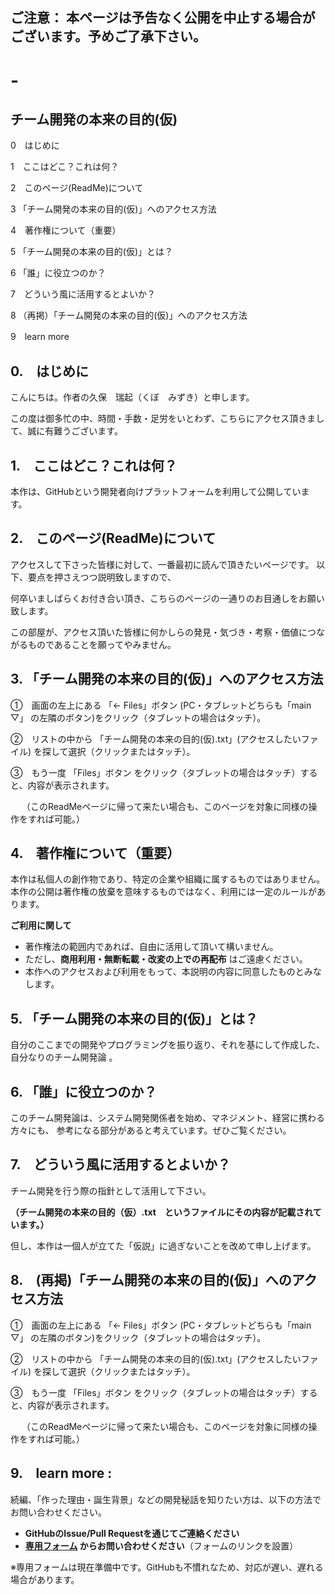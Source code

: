 ##  ご注意： 本ページは予告なく公開を中止する場合がございます。予めご了承下さい。

# -
## チーム開発の本来の目的(仮)

 0　はじめに
 
 1　ここはどこ？これは何？
 
 2　このページ(ReadMe)について
 
 3  「チーム開発の本来の目的(仮)」へのアクセス方法
 
 4　著作権について（重要）
 
 5  「チーム開発の本来の目的(仮)」とは？
 
 6 「誰」に役立つのか？
 
 7　どういう風に活用するとよいか？
 
 8 （再掲）「チーム開発の本来の目的(仮)」へのアクセス方法

 9　learn more

##  0.　はじめに

こんにちは。作者の久保　瑞起（くぼ　みずき）と申します。

この度は御多忙の中、時間・手数・足労をいとわず、こちらにアクセス頂きまして、誠に有難うございます。

##  1.　ここはどこ？これは何？

本作は、GitHubという開発者向けプラットフォームを利用して公開しています。

##  2.　このページ(ReadMe)について

アクセスして下さった皆様に対して、一番最初に読んで頂きたいページです。
以下、要点を押さえつつ説明致しますので、

何卒いましばらくお付き合い頂き、こちらのページの一通りのお目通しをお願い致します。

この部屋が、アクセス頂いた皆様に何かしらの発見・気づき・考察・価値につながるものであることを願ってやみません。

##  3. 「チーム開発の本来の目的(仮)」へのアクセス方法

 ①　画面の左上にある 「← Files」ボタン (PC・タブレットどちらも「main ▽」 の左隣のボタン)をクリック（タブレットの場合はタッチ）。

 ②　リストの中から 「チーム開発の本来の目的(仮).txt」(アクセスしたいファイル) を探して選択（クリックまたはタッチ）。

 ③　もう一度 「Files」ボタン をクリック（タブレットの場合はタッチ）すると、内容が表示されます。
 
　  （このReadMeページに帰って来たい場合も、このページを対象に同様の操作をすれば可能。）
  
## 4.　著作権について（重要）

本作は私個人の創作物であり、特定の企業や組織に属するものではありません。
本作の公開は著作権の放棄を意味するものではなく、利用には一定のルールがあります。

**ご利用に関して**  
- 著作権法の範囲内であれば、自由に活用して頂いて構いません。  
- ただし、**商用利用・無断転載・改変の上での再配布** はご遠慮ください。  
- 本作へのアクセスおよび利用をもって、本説明の内容に同意したものとみなします。


##  5. 「チーム開発の本来の目的(仮)」とは？

自分のここまでの開発やプログラミングを振り返り、それを基にして作成した、自分なりのチーム開発論 。

##  6. 「誰」に役立つのか？

このチーム開発論は、システム開発関係者を始め、マネジメント、経営に携わる方々にも、
参考になる部分があると考えています。ぜひご覧ください。

##  7.　どういう風に活用するとよいか？

チーム開発を行う際の指針として活用して下さい。

 **（チーム開発の本来の目的（仮）.txt　というファイルにその内容が記載されています。）**
 
但し、本作は一個人が立てた「仮説」に過ぎないことを改めて申し上げます。

##  8.　(再掲)「チーム開発の本来の目的(仮)」へのアクセス方法

 ①　画面の左上にある 「← Files」ボタン (PC・タブレットどちらも「main ▽」 の左隣のボタン)をクリック（タブレットの場合はタッチ）。

 ②　リストの中から 「チーム開発の本来の目的(仮).txt」(アクセスしたいファイル) を探して選択（クリックまたはタッチ）。

 ③　もう一度 「Files」ボタン をクリック（タブレットの場合はタッチ）すると、内容が表示されます。
 
　  （このReadMeページに帰って来たい場合も、このページを対象に同様の操作をすれば可能。）

##  9.　learn more :

続編、「作った理由・誕生背景」などの開発秘話を知りたい方は、以下の方法でお問い合わせください。 
- **GitHubのIssue/Pull Requestを通じてご連絡ください**  
- **[専用フォーム](#) からお問い合わせください**（フォームのリンクを設置）

※専用フォームは現在準備中です。GitHubも不慣れなため、対応が遅い、遅れる場合があります。
